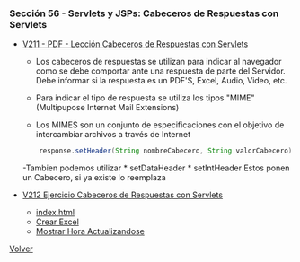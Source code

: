 ### Sección 56 - Servlets y JSPs: Cabeceros de Respuestas con Servlets

* [V211 - PDF - Lección Cabeceros de Respuestas con Servlets](Apuntes/CJSP-A-Leccion-CabecerosRespuesta.pdf)
    - Los cabeceros de respuestas se utilizan para indicar al navegador
        como se debe comportar ante una respuesta de parte del Servidor.
        Debe informar si la respuesta es un PDF'S, Excel, Audio, Video, etc. 

    - Para indicar el tipo de respuesta se utiliza los tipos "MIME"
        (Multipupose Internet Mail Extensions)

    - Los MIMES son un conjunto de especificaciones con el objetivo de intercambiar
        archivos a través de Internet 
    ```java
        response.setHeader(String nombreCabecero, String valorCabecero);

    ```
    -Tambien podemos utilizar
        * setDataHeader
        * setIntHeader
        Estos ponen un Cabecero, si ya existe lo reemplaza

* [V212 Ejercicio Cabeceros de Respuestas con Servlets](V212_Ejercicio_Cabeceros_de_Respuesta_con_Servlets/src/main)
    - [index.html](V212_Ejercicio_Cabeceros_de_Respuesta_con_Servlets/src/main/webapp/index.html)
    - [Crear Excel](V212_Ejercicio_Cabeceros_de_Respuesta_con_Servlets/src/main/java/web/GeneracionExcelServlet.java)
    - [Mostrar Hora Actualizandose](V212_Ejercicio_Cabeceros_de_Respuesta_con_Servlets/src/main/java/web/HoraServlet.java)

[Volver](../)